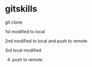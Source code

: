 # gitskills
git clone

1st modified to local

2nd modified to local and push to remote

3rd local modified

4. push to remote
